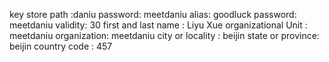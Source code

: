 key store path :daniu
password: meetdaniu
alias: goodluck
password: meetdaniu
validity: 30
first and last name : Liyu Xue
organizational Unit : meetdaniu
organization: meetdaniu
city or locality : beijin
state or province: beijin
country code : 457